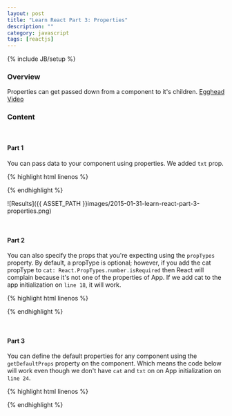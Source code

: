 ```yaml
---
layout: post
title: "Learn React Part 3: Properties"
description: ""
category: javascript
tags: [reactjs]
---
```

{% include JB/setup %}

<!-- Overview -->
<h3>Overview</h3>

Properties can get passed down from a component to it's children. [Egghead Video](https://egghead.io/lessons/react-introduction-to-properties)

<!-- Content -->
<h3>Content</h3>

<br />

<!-- Part 1 -->
<h4>Part 1</h4>

You can pass data to your component using properties. We added `txt` prop.

{% highlight html linenos %}
<!doctype html>
<html lang="en">
<head>
    <meta charset="UTF-8">
    <title>Setting Properties</title>
    <script src="http://fb.me/react-0.8.0.js"></script>
  <script src="http://fb.me/JSXTransformer-0.8.0.js"></script>
</head>
<body>
<script type="text/jsx">
    /*** @jsx React.DOM */
    var APP = React.createClass({
        render:function(){
            console.log(this.props.txt)
            return (
                    <div>
                        <h1>{this.props.txt}</h1>
                        <b>bold</b>
                    </div>
                    )
        }
    });

    React.renderComponent(<APP txt="This is the txt prop" />,document.body)
</script>
</body>
</html>
{% endhighlight %}

![Results]({{ ASSET_PATH }}images/2015-01-31-learn-react-part-3-properties.png)

<br />

<!-- Part 2 -->
<h4>Part 2</h4>

You can also specify the props that you're expecting using the `propTypes` property. By default, a propType is optional; however, if you add the cat propType to `cat: React.PropTypes.number.isRequired` then React will complain because it's not one of the properties of App. If we add cat to the app initialization on `line 18`, it will work.

{% highlight html linenos %}
<script type="text/jsx">
    /*** @jsx React.DOM */
    var App = React.createClass({
        propTypes:{
          txt: React.PropTypes.string,
          cat: React.PropTypes.number.isRequired
        },
        render:function(){
            return (
                    <div>
                        <h1>{this.props.txt}</h1>
                        <b>bold</b>
                    </div>
                    )
        }
    });

    React.renderComponent(<App cat={5} txt="This is the txt prop" />,document.body)
</script>
{% endhighlight %}

<br />

<!-- Part 3 -->
<h4>Part 3</h4>

You can define the default properties for any component using the `getDefaultProps` property on the component.
Which means the code below will work even though we don't have `cat` and `txt` on on App initialization on `line 24`.

{% highlight html linenos %}
<script type="text/jsx">
    /*** @jsx React.DOM */
    var App = React.createClass({
        getDefaultProps: function(){
          return {
              txt: "This is stuff",
              cat: 0
          };
        },
        propTypes:{
          txt: React.PropTypes.string,
          cat: React.PropTypes.number.isRequired
        },
        render:function(){
            return (
                    <div>
                        <h1>{this.props.txt}</h1>
                        <b>bold</b>
                    </div>
                    )
        }
    });

    React.renderComponent(<App />,document.body)
</script>
{% endhighlight %}